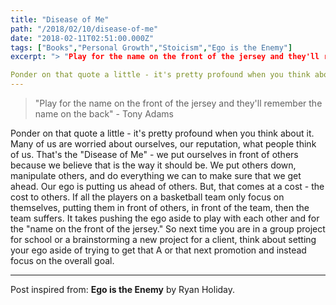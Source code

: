 ```yaml
---
title: "Disease of Me"
path: "/2018/02/10/disease-of-me"
date: "2018-02-11T02:51:00.000Z"
tags: ["Books","Personal Growth","Stoicism","Ego is the Enemy"]
excerpt: "> "Play for the name on the front of the jersey and they'll remember the name on the back" - Tony Adams

Ponder on that quote a little - it's pretty profound when you think about it. Many of us are..."
---
```


> "Play for the name on the front of the jersey and they'll remember the name on the back" - Tony Adams

Ponder on that quote a little - it's pretty profound when you think about it. Many of us are worried about ourselves, our reputation, what people think of us. That's the "Disease of Me" - we put ourselves in front of others because we believe that is the way it should be. We put others down, manipulate others, and do everything we can to make sure that we get ahead. Our ego is putting us ahead of others. But, that comes at a cost - the cost to others. If all the players on a basketball team only focus on themselves, putting them in front of others, in front of the team, then the team suffers. It takes pushing the ego aside to play with each other and for the "name on the front of the jersey." So next time you are in a group project for school or a brainstorming a new project for a client, think about setting your ego aside of trying to get that A or that next promotion and instead focus on the overall goal.

---

Post inspired from: **Ego is the Enemy** by Ryan Holiday.
